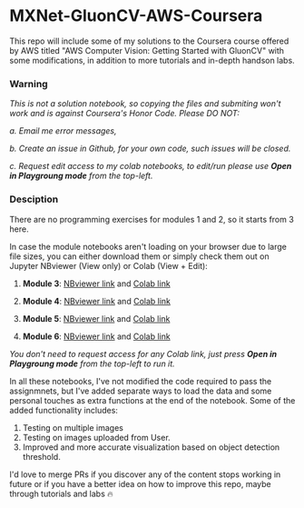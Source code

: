 # MXNet-GluonCV-AWS-Coursera
This repo will include some of my solutions to the Coursera course offered by AWS titled "AWS Computer Vision: Getting Started with GluonCV" with some modifications, in addition to more tutorials and in-depth handson labs. 

### Warning

*This is not a solution notebook, so copying the files and submiting won't work and is against Coursera's Honor Code. 
Please DO NOT:*

*a. Email me error messages,* 

*b. Create an issue in Github, for your own code, such issues will be closed.* 

*c. Request edit access to my colab notebooks, to edit/run please use **Open in Playgroung mode** from the top-left.*

### Desciption

There are no programming exercises for modules 1 and 2, so it starts from 3 here. 

In case the module notebooks aren't loading on your browser due to large file sizes, you can either download them or simply check them out on Jupyter NBviewer (View only) or Colab (View + Edit): 

1. **Module 3**: [NBviewer link](https://nbviewer.jupyter.org/github/phreakyphoenix/MXNet-GluonCV-AWS-Coursera/blob/master/Module_3_ImgClassification_MobileNet_1_0.ipynb) and [Colab link](https://colab.research.google.com/drive/1Z1T449PHJocwghCfALZY0tGyZ4GbTice)

2. **Module 4**: [NBviewer link](https://nbviewer.jupyter.org/github/phreakyphoenix/MXNet-GluonCV-AWS-Coursera/blob/master/Module_4_DNN_CNN_FashionMNIST.ipynb) and [Colab link](https://colab.research.google.com/drive/1TYcc4fJVp79l1tl7YZ45V331qb0gF1zg)

3. **Module 5**: [NBviewer link](https://nbviewer.jupyter.org/github/phreakyphoenix/MXNet-GluonCV-AWS-Coursera/blob/master/Module_5_LeNet_on_MNIST.ipynb) and [Colab link](https://colab.research.google.com/drive/1Kwb10XT9dGJDLQXKvSI0A1L8cKRbWvdo)

4. **Module 6**: [NBviewer link](https://nbviewer.jupyter.org/github/phreakyphoenix/MXNet-GluonCV-AWS-Coursera/blob/master/Module_6_Count_Objects.ipynb) and [Colab link](https://colab.research.google.com/drive/1kvv97mF3ynUzNvvZOkR6ubZIC4dMitWs)

*You don't need to request access for any Colab link, just press **Open in Playgroung mode** from the top-left to run it.*

In all these notebooks, I've not modified the code required to pass the assignmnets, but I've added separate ways to load the data and some personal touches as extra functions at the end of the notebook. Some of the added functionality includes:
1. Testing on multiple images 
2. Testing on images uploaded from User. 
3. Improved and more accurate visualization based on object detection threshold.

I'd love to merge PRs if you discover any of the content stops working in future or if you have a better idea on how to improve this repo, maybe through tutorials and labs :fire:
